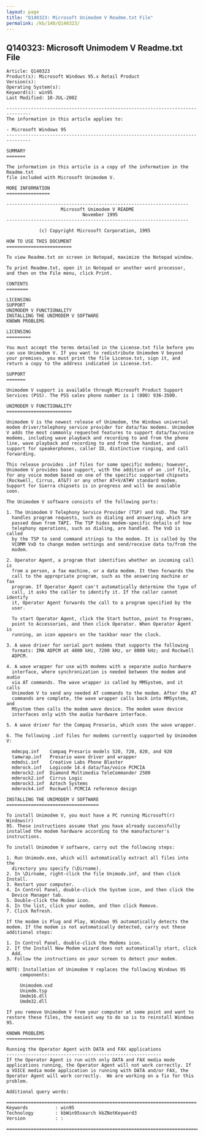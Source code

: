 ```yaml
---
layout: page
title: "Q140323: Microsoft Unimodem V Readme.txt File"
permalink: /kb/140/Q140323/
---
```


## Q140323: Microsoft Unimodem V Readme.txt File

	Article: Q140323
	Product(s): Microsoft Windows 95.x Retail Product
	Version(s): 
	Operating System(s): 
	Keyword(s): win95
	Last Modified: 10-JUL-2002
	
	-------------------------------------------------------------------------------
	The information in this article applies to:
	
	- Microsoft Windows 95 
	-------------------------------------------------------------------------------
	
	SUMMARY
	=======
	
	The information in this article is a copy of the information in the Readme.txt
	file included with Microsoft Unimodem V.
	
	MORE INFORMATION
	================
	
	-------------------------------------------------------------------
	                    Microsoft Unimodem V README
	                            November 1995
	-------------------------------------------------------------------
	
	            (c) Copyright Microsoft Corporation, 1995
	
	HOW TO USE THIS DOCUMENT
	========================
	
	To view Readme.txt on screen in Notepad, maximize the Notepad window.
	
	To print Readme.txt, open it in Notepad or another word processor,
	and then on the File menu, click Print.
	
	CONTENTS
	========
	
	LICENSING
	SUPPORT
	UNIMODEM V FUNCTIONALITY
	INSTALLING THE UNIMODEM V SOFTWARE
	KNOWN PROBLEMS
	
	LICENSING
	=========
	
	You must accept the terms detailed in the License.txt file before you
	can use Unimodem V. If you want to redistribute Unimodem V beyond
	your premises, you must print the file License.txt, sign it, and
	return a copy to the address indicated in License.txt.
	
	SUPPORT
	=======
	
	Unimodem V support is available through Microsoft Product Support
	Services (PSS). The PSS sales phone number is 1 (800) 936-3500.
	
	UNIMODEM V FUNCTIONALITY
	========================
	
	Unimodem V is the newest release of Unimodem, the Windows universal
	modem driver/telephony service provider for data/fax modems. Unimodem
	V adds the most commonly requested features to support data/fax/voice
	modems, including wave playback and recording to and from the phone
	line, wave playback and recording to and from the handset, and
	support for speakerphones, caller ID, distinctive ringing, and call
	forwarding.
	
	This release provides .inf files for some specific modems; however,
	Unimodem V provides base support, with the addition of an .inf file,
	for any voice modem based on one of the specific supported chipsets
	(Rockwell, Cirrus, AT&T) or any other AT+V/AT#V standard modem.
	Support for Sierra chipsets is in progress and will be available
	soon. 
	
	The Unimodem V software consists of the following parts:
	
	1. The Unimodem V Telephony Service Provider (TSP) and VxD. The TSP
	  handles program requests, such as dialing and answering, which are
	  passed down from TAPI. The TSP hides modem-specific details of how
	  telephony operations, such as dialing, are handled. The VxD is called
	  by the TSP to send command strings to the modem. It is called by the
	  VCOMM VxD to change modem settings and send/receive data to/from the
	  modem.
	
	2. Operator Agent, a program that identifies whether an incoming call is
	  from a person, a fax machine, or a data modem. It then forwards the
	  call to the appropriate program, such as the answering machine or fax
	  program. If Operator Agent can't automatically determine the type of
	  call, it asks the caller to identify it. If the caller cannot identify
	  it, Operator Agent forwards the call to a program specified by the
	  user.
	
	  To start Operator Agent, click the Start button, point to Programs,
	  point to Accessories, and then click Operator. When Operator Agent is
	  running, an icon appears on the taskbar near the clock.
	
	3. A wave driver for serial port modems that supports the following
	  formats: IMA ADPCM at 4800 kHz, 7200 kHz, or 8000 kHz; and Rockwell
	  ADPCM.
	
	4. A wave wrapper for use with modems with a separate audio hardware
	  interface, where synchronization is needed between the modem and audio
	  via AT commands. The wave wrapper is called by MMSystem, and it calls
	  Unimodem V to send any needed AT commands to the modem. After the AT
	  commands are complete, the wave wrapper calls back into MMSystem, and
	  MSystem then calls the modem wave device. The modem wave device
	  interfaces only with the audio hardware interface.
	
	5. A wave driver for the Compaq Presario, which uses the wave wrapper.
	
	6. The following .inf files for modems currently supported by Unimodem V:
	
	  mdmcpq.inf    Compaq Presario models 520, 720, 820, and 920
	  tamwrap.inf   Presario wave driver and wrapper
	  mdmdsi.inf    Creative Labs Phone Blaster
	  mdmrock.inf   Logicode 14.4 data/fax/voice PCMCIA
	  mdmrock2.inf  Diamond Multimedia TeleCommander 2500
	  mdmrock2.inf  Cirrus Logic
	  mdmrock3.inf  Aztech Systems
	  mdmrock4.inf  Rockwell PCMCIA reference design
	
	INSTALLING THE UNIMODEM V SOFTWARE
	==================================
	
	To install Unimodem V, you must have a PC running Microsoft(r) Windows(r)
	95. These instructions assume that you have already successfully
	installed the modem hardware according to the manufacturer's
	instructions.
	
	To install Unimodem V software, carry out the following steps:
	
	1. Run Unimodv.exe, which will automatically extract all files into the
	  directory you specify (\Dirname).
	2. In \Dirname, right-click the file Unimodv.inf, and then click Install.
	3. Restart your computer.
	4. In Control Panel, double-click the System icon, and then click the
	  Device Manager tab.
	5. Double-click the Modem icon.
	6. In the list, click your modem, and then click Remove.
	7. Click Refresh.
	
	If the modem is Plug and Play, Windows 95 automatically detects the
	modem. If the modem is not automatically detected, carry out these
	additional steps:
	
	1. In Control Panel, double-click the Modems icon.
	2. If the Install New Modem wizard does not automatically start, click
	  Add.
	3. Follow the instructions on your screen to detect your modem.
	
	NOTE: Installation of Unimodem V replaces the following Windows 95
	     components:
	
	     Unimodem.vxd
	     Unimdm.tsp
	     Umdm16.dll
	     Umdm32.dll
	
	If you remove Unimodem V from your computer at some point and want to
	restore these files, the easiest way to do so is to reinstall Windows
	95.
	
	KNOWN PROBLEMS
	==============
	
	Running the Operator Agent with DATA and FAX applications
	---------------------------------------------------------
	If the Operator Agent is run with only DATA and FAX media mode
	applications running, the Operator Agent will not work correctly. If
	a VOICE media mode application is running with DATA and/or FAX, the
	Operator Agent will work correctly.  We are working on a fix for this
	problem.
	
	Additional query words:
	
	======================================================================
	Keywords          : win95 
	Technology        : kbWin95search kbZNotKeyword3
	Version           : :
	
	=============================================================================
	
